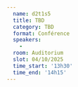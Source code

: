 ```yaml
---
  name: d2t1s5
  title: TBD
  category: TBD
  format: Conférence
  speakers: 
    - 
  room: Auditorium
  slot: 04/10/2025
  time_start: '13h30'
  time_end: '14h15'
---
```

